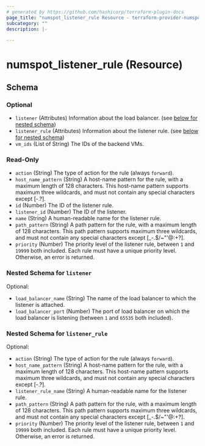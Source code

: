 ```yaml
---
# generated by https://github.com/hashicorp/terraform-plugin-docs
page_title: "numspot_listener_rule Resource - terraform-provider-numspot"
subcategory: ""
description: |-
  
---
```


# numspot_listener_rule (Resource)





<!-- schema generated by tfplugindocs -->
## Schema

### Optional

- `listener` (Attributes) Information about the load balancer. (see [below for nested schema](#nestedatt--listener))
- `listener_rule` (Attributes) Information about the listener rule. (see [below for nested schema](#nestedatt--listener_rule))
- `vm_ids` (List of String) The IDs of the backend VMs.

### Read-Only

- `action` (String) The type of action for the rule (always `forward`).
- `host_name_pattern` (String) A host-name pattern for the rule, with a maximum length of 128 characters. This host-name pattern supports maximum three wildcards, and must not contain any special characters except [-.?].
- `id` (Number) The ID of the listener rule.
- `listener_id` (Number) The ID of the listener.
- `name` (String) A human-readable name for the listener rule.
- `path_pattern` (String) A path pattern for the rule, with a maximum length of 128 characters. This path pattern supports maximum three wildcards, and must not contain any special characters except [_-.$/~&quot;'@:+?].
- `priority` (Number) The priority level of the listener rule, between `1` and `19999` both included. Each rule must have a unique priority level. Otherwise, an error is returned.

<a id="nestedatt--listener"></a>
### Nested Schema for `listener`

Optional:

- `load_balancer_name` (String) The name of the load balancer to which the listener is attached.
- `load_balancer_port` (Number) The port of load balancer on which the load balancer is listening (between `1` and `65535` both included).


<a id="nestedatt--listener_rule"></a>
### Nested Schema for `listener_rule`

Optional:

- `action` (String) The type of action for the rule (always `forward`).
- `host_name_pattern` (String) A host-name pattern for the rule, with a maximum length of 128 characters. This host-name pattern supports maximum three wildcards, and must not contain any special characters except [-.?].
- `listener_rule_name` (String) A human-readable name for the listener rule.
- `path_pattern` (String) A path pattern for the rule, with a maximum length of 128 characters. This path pattern supports maximum three wildcards, and must not contain any special characters except [_-.$/~&quot;'@:+?].
- `priority` (Number) The priority level of the listener rule, between `1` and `19999` both included. Each rule must have a unique priority level. Otherwise, an error is returned.
